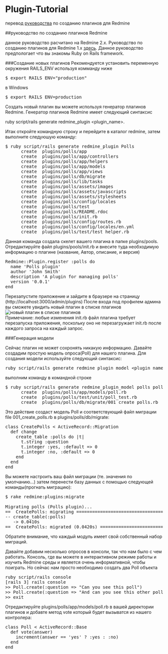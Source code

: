 Plugin-Tutorial
===============
перевод [руководства](http://www.redmine.org/projects/redmine/wiki/Plugin_Tutorial) по созданию плагинов для Redmine

##руководство по созданию плагинов Redmine

данное руководство расчитано на Redmine 2.x. Руководство по   созданию плагинов для Redmine 1.x
[здесь](http://www.redmine.org/projects/redmine/wiki/Plugin_Tutorial?version=66). Данное руководство предпологает что вы знакомы Ruby on Rails framework.

###Создание новых плагинов
Рекомендуется установить переменную окружения RAILS_ENV используя комманду ниже
<pre>
$ export RAILS_ENV="production"
</pre>
в Windows
<pre>
$ export RAILS_ENV=production
</pre>
Создать новый плагин вы можете используя генератор плагинов Redmine.
Генератор плагинов Redmine имеет следующий синтаксис

ruby script/rails generate redmine_plugin &lt;plugin_name&gt;.

Итак откройте командную строку и перейдите в каталог redmine,
затем выполните следуюшую команду:

<pre>
$ ruby script/rails generate redmine_plugin Polls
      create  plugins/polls/app
      create  plugins/polls/app/controllers
      create  plugins/polls/app/helpers
      create  plugins/polls/app/models
      create  plugins/polls/app/views
      create  plugins/polls/db/migrate
      create  plugins/polls/lib/tasks
      create  plugins/polls/assets/images
      create  plugins/polls/assets/javascripts
      create  plugins/polls/assets/stylesheets
      create  plugins/polls/config/locales
      create  plugins/polls/test
      create  plugins/polls/README.rdoc
      create  plugins/polls/init.rb
      create  plugins/polls/config/routes.rb
      create  plugins/polls/config/locales/en.yml
      create  plugins/polls/test/test_helper.rb
</pre>

Данная команда создала скелет вашего плагина в папке plugins/pools. Отредактируйте файл plugins/pools/init.rb и внесите туда необходимую информацию о плагине (название, Автор, описание, и версия)
<pre>
Redmine::Plugin.register :polls do
  name 'Polls plugin'
  author 'John Smith'
  description 'A plugin for managing polls'
  version '0.0.1'
end
</pre>
Перезапустите приложение и зайдите в браузере на страницу (http://localhost:3000/admin/plugins)
После входа под профилем админа вы сможете увидить новый плагин в списке плагинов
![новый плагин в списке плагинов](http://www.redmine.org/attachments/download/7656/plugins_list1.png)  
Примечание: любые изменения init.rb файл плагина требует перезапуска приложения, поскольку оно не перезагружает init.rb после каждого запроса на каждый запрос.

###Генерация модели

Сейчас плагин не может сохронять никакую информацию. Давайте создадим простую модель опроса(Poll) для нашего плагина.
Для создания модели используйте следующий синтаксис:
<pre>
ruby script/rails generate redmine_plugin_model &lt;plugin_name&gt &lt;model_name&gt; [field[:type][:index] field[:type][:index] ...]
</pre>
выполним команду в командной строке
<pre>
$ ruby script/rails generate redmine_plugin_model polls poll question:string yes:integer no:integer
      create  plugins/polls/app/models/poll.rb
      create  plugins/polls/test/unit/poll_test.rb
      create  plugins/polls/db/migrate/001_create_polls.rb
</pre>
Это действие создаст модель Poll и соответствующий файл миграции  file 001_create_polls.rb в plugins/polls/db/migrate:
<pre>
class CreatePolls &lt; ActiveRecord::Migration
  def change
    create_table :polls do |t|
      t.string :question
      t.integer :yes, :default => 0
      t.integer :no, :default => 0
    end
  end
end
</pre>
Вы можете настроить ваш файл миграции (те. значения по умолчанию...) затем перенести базу данных с помощью следующей команды(прогнать миграцию):
<pre>
$ rake redmine:plugins:migrate

Migrating polls (Polls plugin)...
==  CreatePolls: migrating ====================================================
-- create_table(:polls)
   -> 0.0410s
==  CreatePolls: migrated (0.0420s) ===========================================
</pre>
Обратите внимание, что каждый модуль имеет свой собственный набор миграций.

Давайте добавим несколько опросов в консоли, так что нам было с чем работать. Консоль, где вы можете в интерактивном режиме работы и изучить Redmine среды и является очень информативной, чтобы поиграть. Но сейчас нам просто необходимо создать два Poll объекта
<pre>
ruby script/rails console
&#91;rails 3&#93; rails console
>> Poll.create(:question => "Can you see this poll")
>> Poll.create(:question => "And can you see this other poll")
>> exit
</pre>
Отредактируйте plugins/polls/app/models/poll.rb в вашей директории плагинов и добавте метод vote который будет вызыватся из нашего контролера:
<pre>
class Poll &lt; ActiveRecord::Base
  def vote(answer)
    increment(answer == 'yes' ? :yes : :no)
  end
end
</pre>